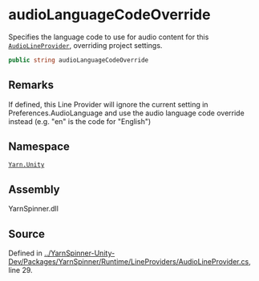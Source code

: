 # audioLanguageCodeOverride

Specifies the language code to use for audio content for this [`AudioLineProvider`](./), overriding project settings.

```csharp
public string audioLanguageCodeOverride
```

## Remarks

If defined, this Line Provider will ignore the current setting in Preferences.AudioLanguage and use the audio language code override instead \(e.g. "en" is the code for "English"\)

## Namespace

[`Yarn.Unity`](../)

## Assembly

YarnSpinner.dll

## Source

Defined in [../YarnSpinner-Unity-Dev/Packages/YarnSpinner/Runtime/LineProviders/AudioLineProvider.cs](https://github.com/YarnSpinnerTool/YarnSpinner-Unity//blob/develop/Runtime/LineProviders/AudioLineProvider.cs#L29), line 29.

